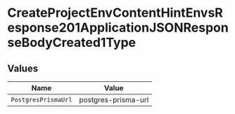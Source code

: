 # CreateProjectEnvContentHintEnvsResponse201ApplicationJSONResponseBodyCreated1Type


## Values

| Name                | Value               |
| ------------------- | ------------------- |
| `PostgresPrismaUrl` | postgres-prisma-url |